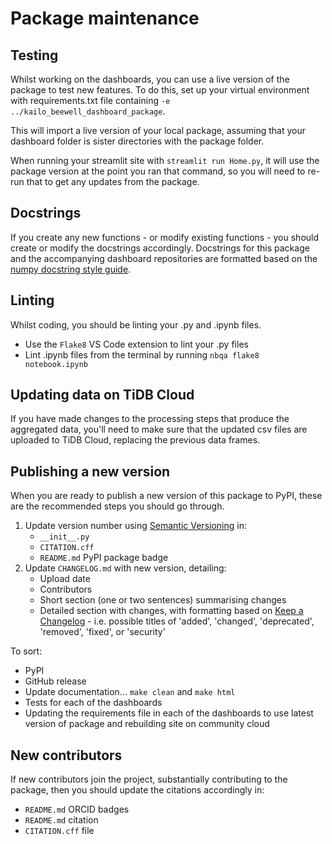 # Package maintenance

## Testing

Whilst working on the dashboards, you can use a live version of the package to test new features. To do this, set up your virtual environment with requirements.txt file containing `-e ../kailo_beewell_dashboard_package`.

This will import a live version of your local package, assuming that your dashboard folder is sister directories with the package folder.

When running your streamlit site with `streamlit run Home.py`, it will use the package version at the point you ran that command, so you will need to re-run that to get any updates from the package.

## Docstrings

If you create any new functions - or modify existing functions - you should create or modify the docstrings accordingly. Docstrings for this package and the accompanying dashboard repositories are formatted based on the [numpy docstring style guide](https://numpydoc.readthedocs.io/en/latest/format.html).

## Linting

Whilst coding, you should be linting your .py and .ipynb files.
* Use the `Flake8` VS Code extension to lint your .py files
* Lint .ipynb files from the terminal by running `nbqa flake8 notebook.ipynb`

## Updating data on TiDB Cloud

If you have made changes to the processing steps that produce the aggregated data, you'll need to make sure that the updated csv files are uploaded to TiDB Cloud, replacing the previous data frames.

## Publishing a new version

When you are ready to publish a new version of this package to PyPI, these are the recommended steps you should go through.

1. Update version number using [Semantic Versioning](https://semver.org/spec/v2.0.0.html) in:
    * `__init__.py`
    * `CITATION.cff` 
    * `README.md` PyPI package badge
2. Update `CHANGELOG.md` with new version, detailing:
    * Upload date
    * Contributors
    * Short section (one or two sentences) summarising changes
    * Detailed section with changes, with formatting based on [Keep a Changelog](https://keepachangelog.com/en/1.1.0/) - i.e. possible titles of 'added', 'changed', 'deprecated', 'removed', 'fixed', or 'security'

To sort:
* PyPI
* GitHub release
* Update documentation... `make clean` and `make html`
* Tests for each of the dashboards
* Updating the requirements file in each of the dashboards to use latest version of package and rebuilding site on community cloud

## New contributors

If new contributors join the project, substantially contributing to the package, then you should update the citations accordingly in:
* `README.md` ORCID badges
* `README.md` citation
* `CITATION.cff` file
